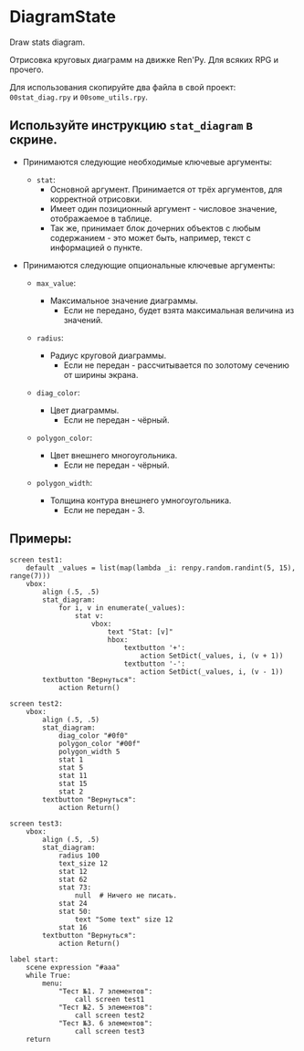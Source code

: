 # DiagramState
 Draw stats diagram.


Отрисовка круговых диаграмм на движке Ren'Py. Для всяких RPG и прочего.

Для использования скопируйте два файла в свой проект: `00stat_diag.rpy` и `00some_utils.rpy`.


## Используйте инструкцию `stat_diagram` в скрине.

* Принимаются следующие необходимые ключевые аргументы:

    * `stat`:
        * Основной аргумент. Принимается от трёх аргументов, для корректной отрисовки.
        * Имеет один позиционный аргумент - числовое значение, отображаемое в таблице.
        * Так же, принимает блок дочерних объектов с любым содержанием - это может быть, например, текст с информацией о пункте.


* Принимаются следующие опциональные ключевые аргументы:

    * `max_value`:
        * Максимальное значение диаграммы.
            * Если не передано, будет взята максимальная величина из значений.


    * `radius`:
        * Радиус круговой диаграммы.
            * Если не передан - рассчитывается по золотому сечению от ширины экрана.

    * `diag_color`:
        * Цвет диаграммы.
            * Если не передан - чёрный.


    * `polygon_color`:
        * Цвет внешнего многоугольника.
            * Если не передан - чёрный.


    * `polygon_width`:
        * Толщина контура внешнего умногоугольника.
            * Если не передан - 3.


## Примеры:

```renpy
screen test1:
    default _values = list(map(lambda _i: renpy.random.randint(5, 15), range(7)))
    vbox:
        align (.5, .5)
        stat_diagram:
            for i, v in enumerate(_values):
                stat v:
                    vbox:
                        text "Stat: [v]"
                        hbox:
                            textbutton '+':
                                action SetDict(_values, i, (v + 1))
                            textbutton '-':
                                action SetDict(_values, i, (v - 1))
        textbutton "Вернуться":
            action Return()
```

```renpy
screen test2:
    vbox:
        align (.5, .5)
        stat_diagram:
            diag_color "#0f0"
            polygon_color "#00f"
            polygon_width 5
            stat 1
            stat 5
            stat 11
            stat 15
            stat 2
        textbutton "Вернуться":
            action Return()
```

```renpy
screen test3:
    vbox:
        align (.5, .5)
        stat_diagram:
            radius 100
            text_size 12
            stat 12
            stat 62
            stat 73:
                null  # Ничего не писать.
            stat 24
            stat 50:
                text "Some text" size 12
            stat 16
        textbutton "Вернуться":
            action Return()
```

```renpy
label start:
    scene expression "#aaa"
    while True:
        menu:
            "Тест №1. 7 элементов":
                call screen test1
            "Тест №2. 5 элементов":
                call screen test2
            "Тест №3. 6 элементов":
                call screen test3
    return
```
